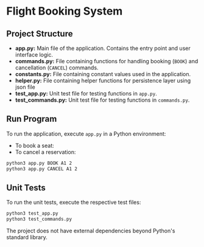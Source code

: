 # Flight Booking System

## Project Structure

- **app.py:** Main file of the application. Contains the entry point and user interface logic.
- **commands.py:** File containing functions for handling booking (`BOOK`) and cancellation (`CANCEL`) commands.
- **constants.py:** File containing constant values used in the application.
- **helper.py:** File containing helper functions for persistence layer using json file
- **test_app.py:** Unit test file for testing functions in `app.py`.
- **test_commands.py:** Unit test file for testing functions in `commands.py`.

## Run Program

To run the application, execute `app.py` in a Python environment:
- To book a seat: 
- To cancel a reservation:

```bash
python3 app.py BOOK A1 2
python3 app.py CANCEL A1 2
```


## Unit Tests
To run the unit tests, execute the respective test files:

```bash
python3 test_app.py
python3 test_commands.py
```

The project does not have external dependencies beyond Python's standard library.
